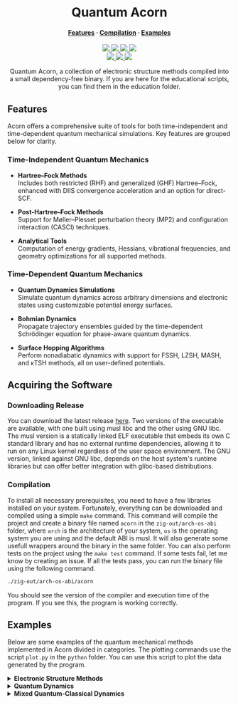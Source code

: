 <h1 align="center">Quantum Acorn</h1>

<h4 align="center">
  <a href="https://github.com/tjira/acorn#features">Features</a>
  ·
  <a href="https://github.com/tjira/acorn#compilation">Compilation</a>
  ·
  <a href="https://github.com/tjira/acorn#examples">Examples</a>
</h4>

<p align="center">
    <a href="https://github.com/tjira/acorn/pulse">
        <img src="https://img.shields.io/github/last-commit/tjira/acorn?style=for-the-badge"/>
    </a>
    <a href="https://github.com/tjira/acorn/blob/master/LICENSE.md">
        <img src="https://img.shields.io/github/license/tjira/acorn?style=for-the-badge"/>
    </a>
    <a href="https://github.com/tjira/acorn/actions/workflows/test.yml">
        <img src="https://img.shields.io/github/actions/workflow/status/tjira/acorn/test.yml?style=for-the-badge&label=test"/>
    </a>
    <a href="https://github.com/tjira/acorn/stargazers">
        <img src="https://img.shields.io/github/stars/tjira/acorn?style=for-the-badge"/>
    </a>
    <br>
    <a href="https://github.com/tjira/acorn">
        <img src="https://img.shields.io/github/languages/code-size/tjira/acorn?style=for-the-badge"/>
    </a>
    <a href="https://github.com/tjira/acorn/releases/latest">
        <img src="https://img.shields.io/github/v/release/tjira/acorn?display_name=tag&style=for-the-badge"/>
    </a>
    <a href="https://github.com/tjira/acorn/releases/latest">
        <img src="https://img.shields.io/github/downloads/tjira/acorn/total?style=for-the-badge"/>
    </a>
</p>

<p align="center">
Quantum Acorn, a collection of electronic structure methods compiled into a small dependency-free binary. If you are here for the educational scripts, you can find them in the education folder.
</p>

## Features

Acorn offers a comprehensive suite of tools for both time-independent and time-dependent quantum mechanical simulations. Key features are grouped below for clarity.

### Time-Independent Quantum Mechanics

* **Hartree–Fock Methods**  
  Includes both restricted (RHF) and generalized (GHF) Hartree–Fock, enhanced with DIIS convergence acceleration and an option for direct-SCF.

* **Post-Hartree–Fock Methods**  
  Support for Møller–Plesset perturbation theory (MP2) and configuration interaction (CASCI) techniques.

* **Analytical Tools**  
  Computation of energy gradients, Hessians, vibrational frequencies, and geometry optimizations for all supported methods.

### Time-Dependent Quantum Mechanics

* **Quantum Dynamics Simulations**  
  Simulate quantum dynamics across arbitrary dimensions and electronic states using customizable potential energy surfaces.

* **Bohmian Dynamics**  
  Propagate trajectory ensembles guided by the time-dependent Schrödinger equation for phase-aware quantum dynamics.

* **Surface Hopping Algorithms**  
  Perform nonadiabatic dynamics with support for FSSH, LZSH, MASH, and κTSH methods, all on user-defined potentials.

## Acquiring the Software

### Downloading Release

You can download the latest release [here](https://github.com/tjira/acorn/releases/latest). Two versions of the executable are available, with one built using musl libc and the other using GNU libc. The musl version is a statically linked ELF executable that embeds its own C standard library and has no external runtime dependencies, allowing it to run on any Linux kernel regardless of the user space environment. The GNU version, linked against GNU libc, depends on the host system's runtime libraries but can offer better integration with glibc-based distributions.

### Compilation

To install all necessary prerequisites, you need to have a few libraries installed on your system. Fortunately, everything can be downloaded and compiled using a simple `make` command. This command will compile the project and create a binary file named `acorn` in the `zig-out/arch-os-abi` folder, where `arch` is the architecture of your system, `os` is the operating system you are using and the default ABI is musl. It will also generate some usefull wrappers around the binary in the same folder. You can also perform tests on the project using the `make test` command. If some tests fail, let me know by creating an issue. If all the tests pass, you can run the binary file using the following command.

```bash
./zig-out/arch-os-abi/acorn
```

You should see the version of the compiler and execution time of the program. If you see this, the program is working correctly.

## Examples

Below are some examples of the quantum mechanical methods implemented in Acorn divided in categories. The plotting commands use the script `plot.py` in the `python` folder. You can use this script to plot the data generated by the program.

<details>

<summary><b>Electronic Structure Methods</b></summary>

- [Hartree–Fock Method](#hartreefock-method)
- [Møller–Plesset Perturbation Theory](#møllerplesset-perturbation-theory)
- [Full Configuration Interaction](#full-configuration-interaction)

### Hartree–Fock Method

The input below performs a geometry optimization using the Hartree–Fock method, followed by calculations of the energy, gradient, Hessian, and related properties. The example system used here is a partially optimized water molecule. To use a custom geometry from an .xyz file, remove the `system` field and add a `system_file` field pointing to the path of your coordinate file.

```json
{
    "hartree_fock" : {
        "system" : {
            "atoms" : [8, 1, 1],
            "coords" : [
                [-0.04, -0.01, -0.01],
                [ 0.65, -0.51,  0.47],
                [ 0.38,  0.87, -0.06]
            ]
        },
        "integral" : {
            "basis" : "sto-3g"
        },
        "optimize" : {},
        "gradient" : {},
        "hessian" : {}
    }
}
```

### Møller–Plesset Perturbation Theory

The input below performs a geometry optimization using the Møller–Plesset perturbation theory (MP2) method, followed by calculations of the energy, gradient, Hessian, and related properties. The example system is the same partially optimized water molecule used in the Hartree-Fock example above.

```json
{
    "moller_plesset" : {
        "hartree_fock" : {
            "system" : {
                "atoms" : [8, 1, 1],
                "coords" : [
                    [-0.04, -0.01, -0.01],
                    [ 0.65, -0.51,  0.47],
                    [ 0.38,  0.87, -0.06]
                ]
            },
            "integral" : {
                "basis" : "sto-3g"
            }
        },
        "order" : 2,
        "optimize" : {},
        "gradient" : {},
        "hessian" : {}
    }
}
```

### Full Configuration Interaction

The following example calculates the Full Configuration Interaction (FCI) energy of the same water molecule used in the previous examples. You can perform geometry optimization or compute gradients and Hessians in the same way as for the Hartree–Fock (HF) or Møller–Plesset (MP2) methods. If the `active_space` variable is set to `null`, the program uses the full FCI method. Alternatively, you can define an active space by providing an array of two numbers: the first specifies the number of electrons, and the second the number of spin orbitals they occupy.

```json
{
    "configuration_interaction" : {
        "hartree_fock" : {
            "system" : {
                "atoms" : [8, 1, 1],
                "coords" : [
                    [-0.04, -0.01, -0.01],
                    [ 0.65, -0.51,  0.47],
                    [ 0.38,  0.87, -0.06]
                ]
            },
            "integral" : {
                "basis" : "sto-3g"
            }
        },
        "active_space" : null
    }
}
```

</details>

<details>

- [Real Time Adiabatic Quantum Dynamics](#real-time-adiabatic-quantum-dynamics-with-bohmian-trajectories)
- [Real Time Nonadiabatic Quantum Dynamics](#real-time-nonadiabatic-quantum-dynamics)

<summary><b>Quantum Dynamics</b></summary>

### Real Time Adiabatic Quantum Dynamics with Bohmian Trajectories

This example demonstrates real-time quantum dynamics of a particle in a harmonic potential, along with Bohmian dynamics for quantum trajectories. The particle is initially prepared as a Gaussian wavepacket and evolves over time. The resulting wavefunction is saved to a file named `WAVEFUNCTION.mat` in the current directory. The input file for this example is shown below.

```json
{
    "quantum_dynamics" : {
        "adiabatic" : false,
        "iterations" : 1000,
        "mode" : [0, 1],
        "time_step" : 0.1,
        "grid" : {
            "limits" : [[-8, 8]],
            "points" : 512
        },
        "hamiltonian" : {
            "dims" : 1,
            "matrix" : [["0.5*r1^2"]]
        },
        "initial_conditions" : {
            "mass" : 1,
            "momentum" : [0],
            "position" : [1],
            "state" : 0,
            "gamma" : 2
        },
        "write" : {
            "bohm_position" : "POSITION_BOHM.mat",
            "bohm_position_mean" : "POSITION_BOHM_MEAN.mat",
            "position" : "POSITION_EXACT.mat",
            "wavefunction" : "WAVEFUNCTION.mat"
        },
        "bohmian_dynamics" : {
            "trajectories" : 100
        }
    }
}
```

The input file can be run like any other program in Acorn, no special flags are required. This simulation is fast and should complete in under a second. You can visualize the wavefunction and the trajectories with the commands below.

```bash
./python/lines.py WAVEFUNCTION.mat:0,1 --legends every "Re(\$\Psi\$)" "Im(\$\Psi\$)" --xlabel "Coordinate (a.u.)" --ylabel "Wavefunction" --animate 2
```

```bash
./python/lines.py POSITION_BOHM.mat POSITION_EXACT.mat POSITION_BOHM_MEAN.mat --alphas 0-99 0.1 --colors 0-99,100,101 tab:blue tab:orange black --styles 101 dashed --xlabel "Time (a.u.)" --ylabel "Coordinate (a.u.)"
```

Acorn also supports higher dimensions. As an example you can simulate a 2D wavefunction in a 2D harmonic potential using the following input. The Bohmian dynamics is also available for higher dimension the same way as in the previous example.

```json
{
    "quantum_dynamics" : {
        "adiabatic" : false,
        "iterations" : 1000,
        "mode" : [0, 1],
        "time_step" : 0.1,
        "grid" : {
            "limits" : [[-8, 8], [-8, 8]],
            "points" : 256
        },
        "hamiltonian" : {
            "dims" : 2,
            "matrix" : [["0.5*(r1^2+r2^2)"]]
        },
        "initial_conditions" : {
            "mass" : 1,
            "momentum" : [0, 0],
            "position" : [1, 1],
            "state" : 0,
            "gamma" : 2
        },
        "write" : {
            "wavefunction" : "WAVEFUNCTION.mat"
        }
    }
}
```

This simulation takes a few seconds, since the time complexity increases exponentially. Visualizing the 3D complex wavefunction is a little tricky. One way is to plot the square of the wavefunction on a 2D heatmap. You can visualize the wavefunction this way with the command below.

```bash
./python/heatmap.py WAVEFUNCTION.mat:0,1 --xlabel "Coordinate (a.u.)" --ylabel "Coordinate (a.u.)" --transform norm --animate 2
```

### Real Time Nonadiabatic Quantum Dynamics

This example illustrates real-time quantum dynamics on the first Tully potential, represented in the adiabatic basis. While the Tully potentials are predefined, you may also supply a custom potential matrix, as shown in earlier examples. Bohmian trajectories can be enabled in the same way as before. The simulation exports the time-dependent wavefunction and the potential. The input file for this example is shown below.

```json
{
    "quantum_dynamics" : {
        "adiabatic" : true,
        "iterations" : 500,
        "mode" : [0, 1],
        "time_step" : 10,
        "grid" : {
            "limits" : [[-16, 32]],
            "points" : 2048
        },
        "hamiltonian" : {
            "name" : "tully1D_1"
        },
        "initial_conditions" : {
            "mass" : 2000,
            "momentum" : [10],
            "position" : [-10],
            "state" : 1,
            "gamma" : 2
        },
        "write" : {
            "wavefunction" : "WAVEFUNCTION.mat",
            "population" : "POPULATION.mat"
        }
    }
}
```

This simulation is fast and should complete approximately in a second. You can visualize the wavefunction and state population with the commands below. The wavefunctions on each states are vertically separated for better visualization.

```bash
./python/lines.py WAVEFUNCTION.mat:0,1,2,3 --legends every "Re(\$\Psi_0\$)" "Im(\$\Psi_0\$)" "Re(\$\Psi_1\$)" "Im(\$\Psi_1\$)" --offsets every -1 -1 1 1 --xlabel "Coordinate (a.u.)" --ylabel "Wavefunction" --animate 4
```

```bash
./python/lines.py POPULATION.mat --legends every "S\$_0\$" "S\$_1\$" --xlabel "Time (a.u.)" --ylabel "Population"
```

</details>

<details>

<summary><b>Mixed Quantum-Classical Dynamics</b></summary>

- [Surface Hopping Dynamics](#surface-hopping-dynamics)

### Surface Hopping Dynamics

This example demonstrates how to run a surface hopping dynamics. The below example executes a Fewest Switches Surface Hopping (FSSH) dynamics on the same potential as the real-time nonadiabatic quantum dynamics example above.

```json
{
    "classical_dynamics" : {
        "iterations" : 5000,
        "time_step" : 1,
        "trajectories" : 1000,
        "hamiltonian" : {
            "name" : "tully1D_1"
        },
        "initial_conditions" : {
            "mass" : [2000],
            "momentum_mean" : [10],
            "momentum_std" : [1],
            "position_mean" : [-10],
            "position_std" : [0.5],
            "state" : [0, 1]
        },
        "log_intervals" : {
            "iteration" : 500,
            "trajectory" : 100
        },
        "write" : {
            "population_mean" : "POPULATION_MEAN.mat"
        },
        "fewest_switches" : {}
    }
}
```

This simulation is slow and will take a few second to complete. You can visualize the mean population of each state with the command below.

```bash
./python/lines.py POPULATION_MEAN.mat --legends every "S\$_0\$" "S\$_1\$" --xlabel "Time (a.u.)" --ylabel "Population"
```

</details>
